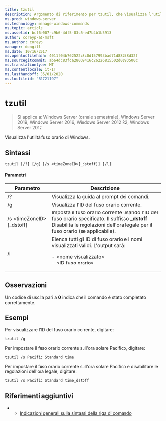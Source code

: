 ```yaml
---
title: tzutil
description: Argomento di riferimento per tzutil, che Visualizza l'utilità fuso orario di Windows.
ms.prod: windows-server
ms.technology: manage-windows-commands
ms.topic: article
ms.assetid: bcf6e007-c9b6-4df5-83c5-ed7b4b1b5913
author: coreyp-at-msft
ms.author: coreyp
manager: dongill
ms.date: 10/16/2017
ms.openlocfilehash: 4011f04b762522c8c0d157993bad71d88758d32f
ms.sourcegitcommit: ab64dc83fca28039416c26226815502d0193500c
ms.translationtype: MT
ms.contentlocale: it-IT
ms.lasthandoff: 05/01/2020
ms.locfileid: "82721197"
---
```

# <a name="tzutil"></a>tzutil

> Si applica a: Windows Server (canale semestrale), Windows Server 2019, Windows Server 2016, Windows Server 2012 R2, Windows Server 2012

Visualizza l'utilità fuso orario di Windows. 

## <a name="syntax"></a>Sintassi
```
tzutil [/?] [/g] [/s <timeZoneID>[_dstoff]] [/l]
```
#### <a name="parameters"></a>Parametri
|Parametro|Descrizione|
|-------|--------|
|/?|Visualizza la guida al prompt dei comandi.|
|/g|Visualizza l'ID del fuso orario corrente.|
|/s \<timeZoneID> [_dstoff]|Imposta il fuso orario corrente usando l'ID del fuso orario specificato. Il suffisso **_dstoff** Disabilita le regolazioni dell'ora legale per il fuso orario (se applicabile).|
|/l|Elenca tutti gli ID di fuso orario e i nomi visualizzati validi. L'output sarà:<p>-   \<nome visualizzato><br />-   \<ID fuso orario>|

## <a name="remarks"></a>Osservazioni
Un codice di uscita pari a **0** indica che il comando è stato completato correttamente.

## <a name="examples"></a>Esempi
Per visualizzare l'ID del fuso orario corrente, digitare:
```
tzutil /g
```
Per impostare il fuso orario corrente sull'ora solare Pacifico, digitare:
```
tzutil /s Pacific Standard time
```
Per impostare il fuso orario corrente sull'ora solare Pacifico e disabilitare le regolazioni dell'ora legale, digitare:
```
tzutil /s Pacific Standard time_dstoff
```
## <a name="additional-references"></a>Riferimenti aggiuntivi
-   - [Indicazioni generali sulla sintassi della riga di comando](command-line-syntax-key.md)

